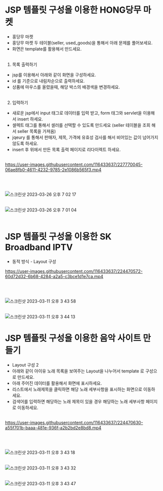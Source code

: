 
# JSP 템플릿 구성을 이용한 HONG당무 마켓
- 홍당무 마켓
- 홍당무 마켓 두 테이블(seller, used_goods)을 통해서 아래 문제를 풀어보세요.
- 화면은 template를 활용해서 만드세요.<br><br>
 

1. 목록 출력하기
- jsp를 이용해서 아래와 같이 화면을 구성하세요.
- id 를 기준으로 내림차순으로 출력하세요.
- 상품에 마우스를 올렸을때, 해당 박스의 배경색을 변경하세요.<br><br>
 

2. 입력하기
- 새로운 jsp에서 input 태그로 데이터를 입력 받고, form 태그와 servlet을 이용해서 insert 하세요.
- 셀렉트 태그를 통해서 셀러를 선택할 수 있도록 만드세요 (seller 테이블을 조회 해서 seller 목록을 가져옴)
- jqeury 를 통해서 판매자, 제목, 가격에 유효성 검사를 해서 비어있는 값이 넘어가지 않도록 하세요.
- insert 후 위에서 만든 목록 출력 페이지로 리다이렉트 하세요.<br><br>




https://user-images.githubusercontent.com/116433637/227770045-06ae8fb0-4611-4232-9785-2e1086b565f3.mp4

<br><br>


![스크린샷 2023-03-26 오후 7 02 17](https://user-images.githubusercontent.com/116433637/227769980-a6dc45d5-2f9d-4dcd-8d2a-b868e6404c43.png)
<br><br>

![스크린샷 2023-03-26 오후 7 01 04](https://user-images.githubusercontent.com/116433637/227769985-ccafcd89-76ea-4ae9-b19a-76074d97a7ed.png)
<br><br>






# JSP 템플릿 구성을 이용한 SK Broadband IPTV
- 동적 방식 - Layout 구성<br>



https://user-images.githubusercontent.com/116433637/224470572-60d72d32-6b68-4284-a2a5-c3bce1d1e7ca.mp4

<br><br>


![스크린샷 2023-03-11 오후 3 43 58](https://user-images.githubusercontent.com/116433637/224470575-8af4b09a-a160-44e8-a00c-4a7c62321186.png)
<br><br>

![스크린샷 2023-03-11 오후 3 44 13](https://user-images.githubusercontent.com/116433637/224470580-bf75d847-c62d-4a32-9e53-9fd524a4ab24.png)





# JSP 템플릿 구성을 이용한 음악 사이트 만들기 
- Layout 구성 2
- 아래와 같이 아이유 노래 목록을 보여주는 Layout을 나누어서 template 로 구성으로 만드세요.
- 아래 주어진 데이터를 활용해서 화면에 표시하세요.
- 리스트에서 노래제목을 클릭하면 해당 노래 세부사항을 표시하는 화면으로 이동하세요.
- 검색어를 입력하면 해당하는 노래 제목이 있을 경우 해당하는 노래 세부사항 페이지로 이동하세요.<br><br>



https://user-images.githubusercontent.com/116433637/224470630-a55f701b-baaa-481e-936f-a2b2bd2e8bd8.mp4

<br><br>


![스크린샷 2023-03-11 오후 3 43 18](https://user-images.githubusercontent.com/116433637/224470637-65469cee-9ccb-4820-a8f3-0727c2013939.png)<br><br>

![스크린샷 2023-03-11 오후 3 43 32](https://user-images.githubusercontent.com/116433637/224470640-bb2f3b6e-4bfa-4e5a-93e7-de5b818257d0.png)<br><br>

![스크린샷 2023-03-11 오후 3 43 47](https://user-images.githubusercontent.com/116433637/224470642-3aff2bdc-9be9-4cd4-9d3e-dee294447234.png)<br><br>

<br><br>
